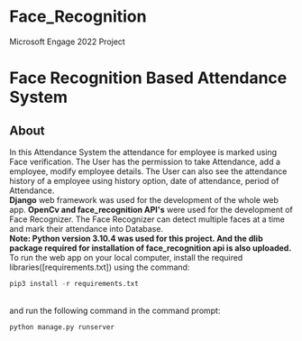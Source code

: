 # Face_Recognition
Microsoft Engage 2022 Project
# Face Recognition Based Attendance System
## About
In this Attendance System the attendance for employee is marked using Face verification. The User has the permission to take Attendance, add a employee, modify employee details. The User can also see the attendance history of a employee using history option, date of attendance, period of Attendance.<br>
**Django** web framework was used for the development of the whole web app. **OpenCv and face_recognition API's** were used for the development of Face Recognizer. The Face Recognizer can detect multiple faces at a time and mark their attendance into Database.<br>
**Note: Python version 3.10.4 was used for this project. And the dlib package required for installation of face_recognition api is also uploaded.**<br>
To run the web app on your local computer, install the required libraries([requirements.txt]) using the command:<br>
```python
pip3 install -r requirements.txt
``` 
<br>and run the following command in the command prompt:<br>
```python
python manage.py runserver
``` 
